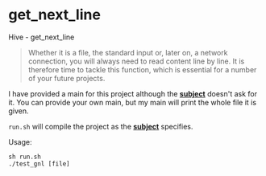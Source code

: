 # get_next_line
Hive - get_next_line

> Whether it is a file, the standard input or, later on, a network connection, you will always need to read content line by line. It is therefore time to tackle this function, which is essential for a number of your future projects.

I have provided a main for this project although the **[subject](get_next_line.en.pdf)** doesn't ask for it. You can provide your own main, but my main will print the whole file it is given.

`run.sh` will compile the project as the **[subject](get_next_line.en.pdf)** specifies.

Usage:
```
sh run.sh
./test_gnl [file]
```
